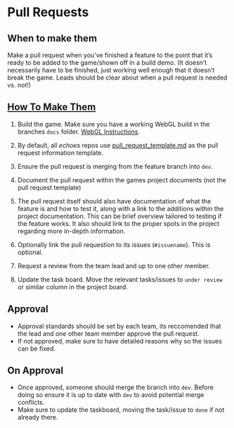 # Pull Requests

## When to make them
Make a pull request when you’ve finished a feature to the point that it’s ready to be added to the game/shown off in a build demo. (It doesn’t necessarily have to be finished, just working well enough that it doesn’t break the game. Leads should be clear about when a pull request is needed vs. not!)

##  [How To Make Them](https://docs.github.com/en/pull-requests/collaborating-with-pull-requests/proposing-changes-to-your-work-with-pull-requests/creating-a-pull-request)
1. Build the game. Make sure you have a working WebGL build in the branches `docs` folder. [WebGL Instructions](https://docs.unity3d.com/2020.1/Documentation/Manual/webgl-building.html).
2. By default, all *echoes* repos use [pull_request_template.md](../.github/pull_request_template.md) as the pull request information template.
4. Ensure the pull request is merging from the feature branch into `dev`.
5. Document the pull request within the games project documents (not the pull request template)
6. The pull request itself should also have documentation of what the feature is and how to test it, along with a link to the additions within the project documentation. This can be brief overview tailored to testing if the feature works. It also should link to the proper spots in the project regarding more in-depth information.
7. Optionally link the pull requestion to its issues (`#issuename`). This is optional.
8. Request a review from the team lead and up to one other member.
   
10. Update the task board. Move the relevant tasks/issues to `under review` or similar column in the project board.
   
   

## Approval
- Approval standards should be set by each team, its reccomended that the lead and one other team member approve the pull request.
- If not approved, make sure to have detailed reasons why so the issues can be fixed.

## On Approval
- Once approved, someone should merge the branch into `dev`. Before doing so ensure it is up to date with `dev` to avoid potential merge conflicts.
- Make sure to update the taskboard, moving the task/issue to `done` if not already there. 





